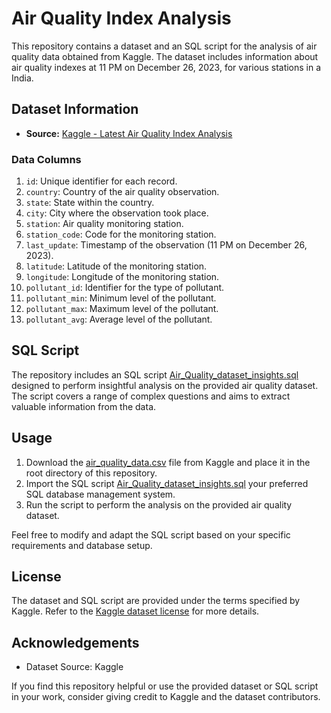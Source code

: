 # Air Quality Index Analysis

This repository contains a dataset and an SQL script for the analysis of air quality data obtained from Kaggle. The dataset includes information about air quality indexes at 11 PM on December 26, 2023, for various stations in a India.

## Dataset Information

- **Source:** [Kaggle - Latest Air Quality Index Analysis](https://www.kaggle.com/datasets/brpuneet898/latest-air-quality-index-analysis)


### Data Columns

1. `id`: Unique identifier for each record.
2. `country`: Country of the air quality observation.
3. `state`: State within the country.
4. `city`: City where the observation took place.
5. `station`: Air quality monitoring station.
6. `station_code`: Code for the monitoring station.
7. `last_update`: Timestamp of the observation (11 PM on December 26, 2023).
8. `latitude`: Latitude of the monitoring station.
9. `longitude`: Longitude of the monitoring station.
10. `pollutant_id`: Identifier for the type of pollutant.
11. `pollutant_min`: Minimum level of the pollutant.
12. `pollutant_max`: Maximum level of the pollutant.
13. `pollutant_avg`: Average level of the pollutant.

## SQL Script

The repository includes an SQL script [Air_Quality_dataset_insights.sql](https://github.com/PRADIP057/Air-Quality-Data-SQL/blob/main/Air_Quality_dataset_insights.sql) designed to perform insightful analysis on the provided air quality dataset. The script covers a range of complex questions and aims to extract valuable information from the data.

## Usage

1. Download the [air_quality_data.csv](https://www.kaggle.com/datasets/brpuneet898/latest-air-quality-index-analysis/download?datasetVersionNumber=1) file from Kaggle and place it in the root directory of this repository.
2. Import the SQL script [Air_Quality_dataset_insights.sql](https://github.com/PRADIP057/Air-Quality-Data-SQL/blob/main/Air_Quality_dataset_insights.sql)  your preferred SQL database management system.
3. Run the script to perform the analysis on the provided air quality dataset.

Feel free to modify and adapt the SQL script based on your specific requirements and database setup.

## License

The dataset and SQL script are provided under the terms specified by Kaggle. Refer to the [Kaggle dataset license](https://www.kaggle.com/terms) for more details.

## Acknowledgements

- Dataset Source: Kaggle

If you find this repository helpful or use the provided dataset or SQL script in your work, consider giving credit to Kaggle and the dataset contributors.

